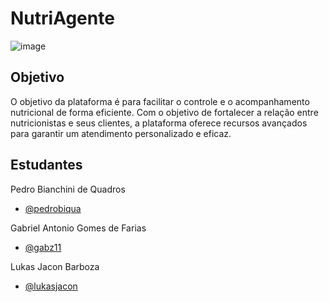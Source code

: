 # NutriAgente

![image](https://github.com/pedrobiqua/NutriAgente/assets/65463695/406449b7-e52a-42ce-8fa5-7099848065ac)

## Objetivo
O objetivo da plataforma é para facilitar o controle e o acompanhamento nutricional de forma eficiente. Com o objetivo de fortalecer a relação entre nutricionistas e seus clientes, a plataforma oferece recursos avançados para garantir um atendimento personalizado e eficaz.
<br>

## Estudantes
Pedro Bianchini de Quadros

- [@pedrobiqua](https://github.com/pedrobiqua)

Gabriel Antonio Gomes de Farias

- [@gabz11](https://github.com/gabz11)

Lukas Jacon Barboza

- [@lukasjacon](https://github.com/lukasjacon)
